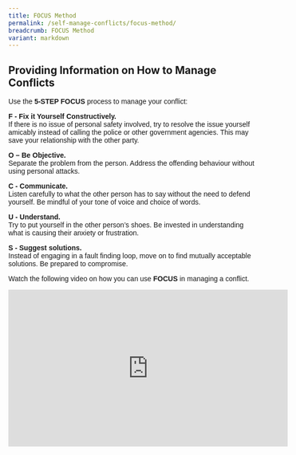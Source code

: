 ```yaml
---
title: FOCUS Method
permalink: /self-manage-conflicts/focus-method/
breadcrumb: FOCUS Method
variant: markdown
---
```

## Providing Information on How to Manage Conflicts

<p style="font-family:arial;">Use the <b>5-STEP FOCUS</b> process to manage your conflict:

</p><p style="font-family:arial;"><b>F - Fix it Yourself Constructively.</b><br>
If there is no issue of personal safety involved, try to resolve the issue yourself amicably instead of calling the police or other government agencies. This may save your relationship with the other party.</p>

<p style="font-family:arial;"><b>O – Be Objective.</b><br>
Separate the problem from the person. Address the offending behaviour without using personal attacks.</p>

<p style="font-family:arial;"><b>C - Communicate.</b><br>
Listen carefully to what the other person has to say without the need to defend yourself. Be mindful of your tone of voice and choice of words.</p>

<p style="font-family:arial;"><b>U - Understand.</b><br>
Try to put yourself in the other person’s shoes. Be invested in understanding what is causing their anxiety or frustration.</p>

<p style="font-family:arial;"><b>S - Suggest solutions.</b><br>
Instead of engaging in a fault finding loop, move on to find mutually acceptable solutions. Be prepared to compromise.</p>

<p style="font-family:arial;">Watch the following video on how you can use <b>FOCUS</b> in managing a conflict.</p>

<div class="bp-youtube" style="text-align: justify">
 <iframe width="560" height="315" src="https://www.youtube.com/embed/VlV1N1UyOIw" frameborder="0" allow="accelerometer; autoplay; encrypted-media; gyroscope; picture-in-picture" title="CMC FOCUS English Sub" alt="CMC FOCUS English Sub" allowfullscreen=""></iframe>
</div>
